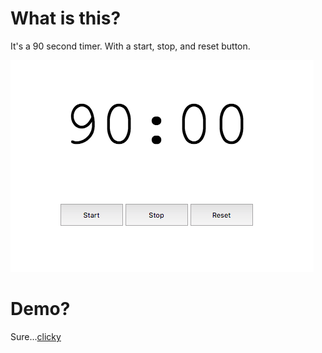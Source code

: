 # What is this?

It's a 90 second timer. With a start, stop, and reset button.

![oops](https://github.com/cloudy-nick/timer/blob/master/examples/90.png)

# Demo?

Sure...[clicky](http://cloudy-nick-timer.s3-website-us-west-2.amazonaws.com/)
